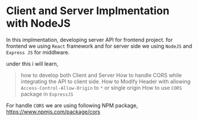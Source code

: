 # Client and Server Implmentation with NodeJS

In this implmentation, developing server API for frontend project. for frontend we using `React` framework and for server side we using `NodeJS` and `Express JS` for middlware.

under this i will learn,

> how to develop both Client and Server
> How to handle CORS while integrating the API to client side.
> How to Modify Header with allowing `Access-Control-Allow-Origin` to `*` or single origin
> How to use `CORS` package in `ExpressJS`

For handle `CORS` we are using following NPM package, https://www.npmjs.com/package/cors
